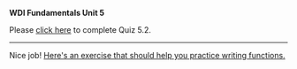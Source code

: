 **WDI Fundamentals Unit 5**

 Please [click here](https://ga-immersives.typeform.com/to/KJZyKb) to complete Quiz 5.2.

---


Nice job! [Here's an exercise that should help you practice writing functions.](07_exercise.md)
